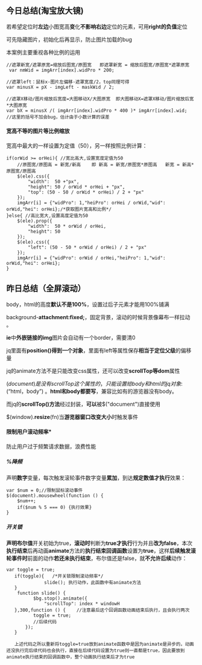 ## 今日总结(淘宝放大镜)

若希望定位时**左边**小图宽高**变**化**不影响右边**定位的元素，可用**right的负值**定位

可先隐藏图片，初始化后再显示，防止图片加载的bug

本案例主要重视各种比例的运用

```
//遮罩新宽/遮罩原宽=缩放后图宽/原图宽   即遮罩新宽 = 缩放后图宽/原图宽*遮罩原宽
 var nmWid = imgArr[index].widPro * 200;
```

```
//遮罩left：鼠标x-图片左偏移-遮罩宽度/2，top同理可得
var minusX = pX - imgLeft - maskWid / 2;
```

```
//遮罩X移动/图片缩放后宽度=大图移动X/大图原宽  即大图移动X=遮罩X移动/图片缩放后宽*大图原宽
var bX = minusX /( imgArr[index].widPro * 400 )* imgArr[index].wid;  //这里的括号不加会bug，估计由于小数计算的误差
```

#### 宽高不等的图片等比例缩放

宽高中最大的一样设置为定值（50），另一样按照比例计算：

```
if(orWid >= orHei){ //宽比高大,设置宽度定值为50
    //原图宽/原图高 = 新宽/新高    即 新高 = 新宽/原图宽*原图高   新宽 = 新高*原图宽/原图高
    $(ele).css({
        "width":  50 +"px",
        "height": 50 / orWid * orHei + "px",
        "top": (50 - 50 / orWid * orHei) / 2 + "px"
    });
    imgArr[i] = {"widPro": 1,"heiPro": orHei / orWid,"wid": orWid,"hei": orHei};/*获取图片宽高和比例*/
}else{ //高比宽大,设置高度定值为50
    $(ele).prop({
        "width":  50 * orWid / orHei,
        "height": 50
    });
    $(ele).css({
        "left": (50 - 50 * orWid / orHei) / 2 + "px"
    });
    imgArr[i] = {"widPro": orWid / orHei,"heiPro": 1,"wid": orWid,"hei": orHei};
}
```

## 昨日总结（全屏滚动）

body，html的高度**默认不是100%**，设置过后子元素才能用100%铺满  

background-**attachment:fixed;**，固定背景，滚动的时候背景像幕布一样拉动  。

**ie**中**外嵌链接的img**图片会自动有一个border，需要清0  

jq里面有**position()**得到一个**对象**，里面有left等属性保存**相当于定位父级**的偏移量  

jq的animate方法不是只能改变css属性，还可以改变**scrollTop等dom**属性  

$(document)是没有scrollTop这个属性的，只能设置给body和html的jq对象:$(“html，body”)  。**html和body都要写**，兼容比如有的游览器没有body。

而jq的**scrollTop()方法**经过封装，**可以**被$("document")直接使用  

$(window).**resize**(fn)当**游览器窗口改变大小**时触发事件  

#### 限制用户滚动频率*

防止用户过于频繁请求数据，浪费性能

##### %降频

声明**数字**变量，每次触发滚轮事件数字变量**累加**，到达**规定数值才执行**效果：

```
var $num = 0;//限制鼠标滚动事件
$(document).mousewheel(function () {
	$num++;
	if($num % 5 === 0) {执行效果}
}
```

##### 开关锁

**声明布尔值**开关初始为true，**滚动时**判断为**true才执行**行为并且**改为false**，本次**执行结束**后再动画**animate**方法的**执行结束回调函数**设置为**true**，这样**后续触发滚轮事件时**前面的动作**若还未执行结束**，布尔值还是false，就**不允许后续**动作：

```
var toggle = true;
   if(toggle){   /*开关锁限制滚动频率*/
              slide(); 执行动作，此函数中有animate方法
   }
    function slide() {
          $bg.stop().animate({
        	  "scrollTop": index * windowH
   },300,function () {    //注意最后这个回调函数动画结束后执行，且会执行两次
          toggle = true;  
          //后续代码
       });
   }
   
   上述代码之所以重新将toggle=true放到animate函数中是因为animate是异步的，动画还没执行完后续代码也会执行，直接在后续代码设置为true则一直都是true，因此要放到animate执行结束的回调函数中，整个动画执行结束后才为true
```

